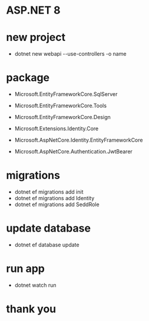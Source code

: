 # ASP.NET 8

# new project
-   dotnet new webapi --use-controllers -o name

# package
-   Microsoft.EntityFrameworkCore.SqlServer
-   Microsoft.EntityFrameworkCore.Tools
-   Microsoft.EntityFrameworkCore.Design

-   Microsoft.Extensions.Identity.Core
-   Microsoft.AspNetCore.Identity.EntityFrameworkCore
-   Microsoft.AspNetCore.Authentication.JwtBearer

# migrations
-   dotnet ef migrations add init
-   dotnet ef migrations add Identity
-   dotnet ef migrations add SeddRole

# update database
-   dotnet ef database update

# run app
-   dotnet watch run 

#

# thank you
